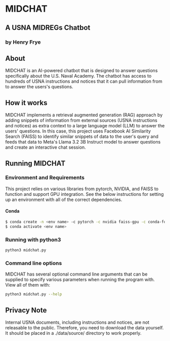 # MIDCHAT

## A USNA MIDREGs Chatbot

### by Henry Frye

## About

MIDCHAT is an AI-powered chatbot that is designed to answer questions specifically about the U.S. Naval Academy. The chatbot has access to hundreds of USNA instructions and notices that it can pull information from to answer the users's questions.

## How it works

MIDCHAT implements a retrieval augmented generation (RAG) approach by adding snippets of information from external sources (USNA instructions and notices) as extra context to a large language model (LLM) to answer the users' questions. In this case, this project uses Facebook AI Similarity Search (FAISS) to identify similar snippets of data to the user's query and feeds that data to Meta's Llama 3.2 3B Instruct model to answer questions and create an interactive chat session.

## Running MIDCHAT

### Environment and Requirements

This project relies on various libraries from pytorch, NVIDIA, and FAISS to function and support GPU integration. See the below instructions for setting up an environment with all of the correct dependencies.

#### Conda

```bash
$ conda create -n <env name> -c pytorch -c nvidia faiss-gpu -c conda-forge pytorch torchvision torchaudio pytorch-cuda transformers pypdf accelerate
$ conda activate <env name>
```

### Running with python3

```bash
python3 midchat.py
```

### Command line options

MIDCHAT has several optional command line arguments that can be supplied to specify various parameters when running the program with. View all of them with:

```bash
python3 midchat.py --help
```

## Privacy Note

Internal USNA documents, including instructions and notices, are not releasable to the public. Therefore, you need to download the data yourself. It should be placed in a ./data/source/ directory to work properly.
